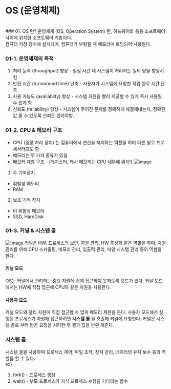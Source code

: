 # OS (운영체제)
<br/>
### 01. OS 란?
운영체제 (OS, Operation System) 란, 하드웨어와 응용 소프트웨어 사이에 위치한 소프트웨어 계층이다. <br/>
컴퓨터 저장 장치에 설치되어, 컴퓨터가 부팅될 때 메모리에 로딩되어 사용된다.<br/>

### 01-1. 운영체제의 목적
1. 처리 능력 (throughput) 향상 - 일정 시간 내 시스템이 처리하는 일의 양을 향상시킴
2. 반환 시간 (turnaround time) 단축 - 사용자가 시스템에 요청한 작업 완료 시간 단축
3. 사용 가능도 (availabilty) 향상 - 시스템 자원을 빨리 제공할 수 있게 즉시 사용될 수 있게 함
4. 신뢰도 (reliability) 향상 - 시스템이 주어진 문제를 정확하게 해결해내는지, 정확한 값 줄 수 있도록 신뢰도 있어야함.

### 01-2. CPU & 메모리 구조
* CPU (중앙 처리 장치) 는 컴퓨터에서 연산을 처리하는 역할을 하며 다른 말로 프로세서라고도 함
* 메모리는 두 가지 종류가 있음
* 메모리 계층 구조 - (레지스터, 캐시 메모리는 CPU 내부에 위치!)
![image](https://github.com/user-attachments/assets/50141118-548a-4c6b-967f-ece381040171)

1) 주 기억장치
- 휘발성 메모리
- RAM
2) 보조 기억 장치
- 비 휘발성 메모리
- SSD, HardDisk

### 01-3. 커널 & 시스템 콜
![image](https://github.com/user-attachments/assets/f18bb6e4-df45-43d1-bf9a-a7a2883a409d)
커널은 HW, 프로세스의 보안, 자원 관리, HW 추상화 같은 역할을 하며, 
자원 관리를 위해 CPU 스케줄링, 메모리 관리, 입출력 관리, 파일 시스템 관리 등의 역할을 한다. <br/>

#### 커널 모드 
OS는 커널에서 관리하는 중요 자원에 쉽게 접근하지 못하도록 모드가 있다.
커널 모드에서는 HW에 직접 접근해 CPU와 같은 자원을 사용한다.

#### 사용자 모드
커널 모드와 달리 자원에 직접 접근할 수 없게 메모리 제한을 둔다.
사용자 모드에서 실행된 프로세스가 자원에 접근하려면 **시스템 콜** 을 호출해 커널에 요청한다.
커널은 시스템 콜로 부터 받은 요청을 처리한 후 결과 값을 반환 해준다.

### 시스템 콜
시스템 콜을 사용하여 프로세스 제어, 파일 조작, 장치 관리, 데이터의 유지 보수 등의 역할을 할 수 있다. <br/>
ex)
1. fork() - 프로세스 생성
2. wait() - 부모 프로세스가 자식 프로세스 수행을 기다리는 함수
